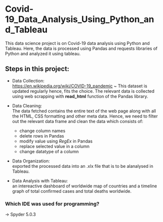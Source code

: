 # Covid-19_Data_Analysis_Using_Python_and_Tableau
This data science project is on Covid-19 data analysis using Python and Tableau. Here, the data is processed using Pandas and requests libraries of Python and analyzed it using tableau.

## Steps in this project:
- Data Collection: <br/> https://en.wikipedia.org/wiki/COVID-19_pandemic ~ This dataset is updated regularly hence, fits the choice. The relevant data is collected using web scrapping with **read_html** function of the Pandas library.

-	Data Cleaning: 
<br/> The data fetched contains the entire text of the web page along with all the HTML, CSS formatting and other meta data. Hence, we need to filter out the relevant data frame and clean the data which consists of:
    -	change column names
    -	delete rows in Pandas
    -	modify value using _RegEx_ in Pandas
    -	replace selected value in a column
    -	change datatype of a column
    
-	Data Organization: <br/> exported the processed data into an .xlx file that is to be alanalysed in Tableau.

-	Data Analysis with Tableau: <br/> an intereactive dashboard of worldwide map of countries and a timeline graph of total confirmed cases and total deaths worldwide.

### Which IDE was used for programming?
-> Spyder 5.0.3
